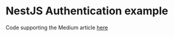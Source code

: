 # NestJS Authentication example

Code supporting the Medium article [here](https://medium.com/@paztek/protecting-your-nestjs-api-with-keycloak-8236e0998233)

